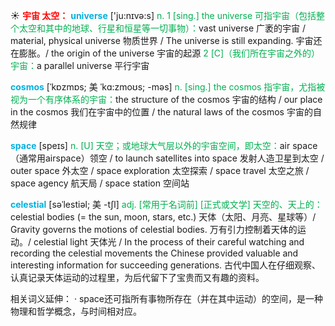 ☀ <font color="red">**宇宙 太空：**</font>
<font color="sky blue">**universe**</font> ['ju:nɪvə:s] 
<font color="#00b050">n. 1 [sing.] the universe 可指宇宙（包括整个太空和其中的地球、行星和恒星等一切事物）：</font>vast universe 广袤的宇宙 / material, physical universe 物质世界 / The universe is still expanding. 宇宙还在膨胀。/ the origin of the universe 宇宙的起源 <font color="#00b050">2 [C]（我们所在宇宙之外的）宇宙：</font>a parallel universe 平行宇宙
           
<font color="sky blue">**cosmos**</font> [ˈkɒzmɒs; 美 ˈkɑ:zmoʊs; -məs]
<font color="#00b050">n. [sing.] the cosmos 指宇宙，尤指被视为一个有序体系的宇宙：</font>the structure of the cosmos 宇宙的结构 / our place in the cosmos 我们在宇宙中的位置 / the natural laws of the cosmos 宇宙的自然规律

<font color="sky blue">**space**</font> [speɪs] 
<font color="#00b050">n. [U] 天空；或地球大气层以外的宇宙空间，即太空：</font>air space（通常用airspace）领空 / to launch satellites into space 发射人造卫星到太空 / outer space 外太空 / space exploration 太空探索 / space travel 太空之旅 / space agency 航天局 / space station 空间站
           
<font color="sky blue">**celestial**</font> [səˈlestiəl; 美 -tʃl]
<font color="#00b050">adj. [常用于名词前] [正式或文学] 天空的、天上的：</font>celestial bodies (= the sun, moon, stars, etc.) 天体（太阳、月亮、星球等）/ Gravity governs the motions of celestial bodies. 万有引力控制着天体的运动。/ celestial light 天体光 / In the process of their careful watching and recording the celestial movements the Chinese provided valuable and interesting information for succeeding generations. 古代中国人在仔细观察、认真记录天体运动的过程里，为后代留下了宝贵而又有趣的资料。

相关词义延伸：
· space还可指所有事物所存在（并在其中运动）的空间，是一种物理和哲学概念，与时间相对应。


